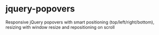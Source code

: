 jquery-popovers
===============

Responsive jQuery popovers with smart positioning (top/left/right/bottom), resizing with window resize and repositioning on scroll